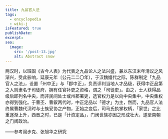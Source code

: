 ```yaml
---
title: 九品官人法
tags:
  - encyclopedia
  - wiki-j
isFeatured: true
publishDate: 
excerpt: 
seo:
  image:
    src: '/post-13.jpg'
    alt: Abstract snow
---
```


两汉时，以班固《古今人表》为代表之九品论人之法兴盛，兼以东汉末年清议之风渐兴，受此影响，延康元年〔公元二二〇年〕，于汉魏嬗代之际，陈群制定「九品官人之法」，设置「州中正」与「郡中正」，负责评判当地人才品级，获得中正品第之人则隶名于司徒府，拥有任官补吏之资格，谓之「司徒吏」。由之，士人获得品级后即列名中央，而非民间处士或州郡署吏，选官权力是以向中央集中，中央集权亦得到强化。于曹丕、曹叡两代时，中正定品以「德才」为主，然而，九品官人法终属曹魏代汉时与士族妥协之产物，正始之变后，司马氏执掌权柄，「家世」之比重逐渐上升，西晋之时，已是「计资定品」，门阀世族亦因之形成壮大，遂至南朝之门阀政治。

——参考阎步克、张旭华之研究
